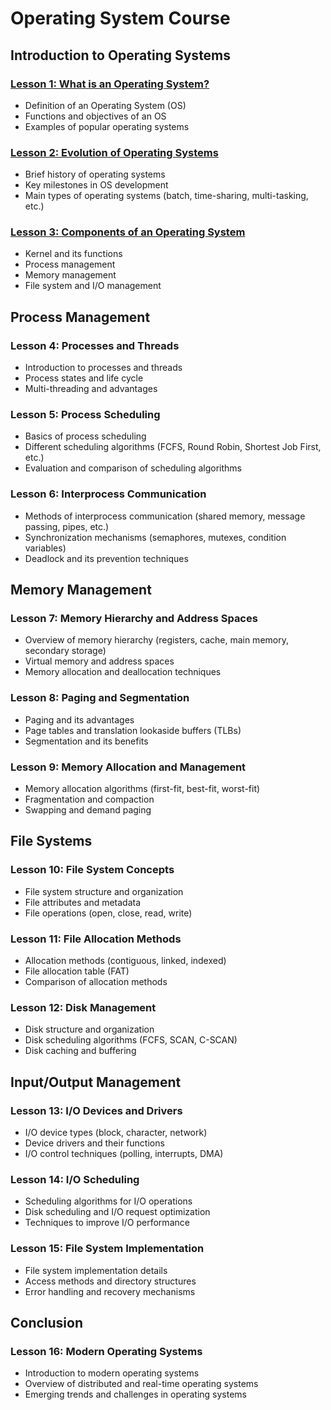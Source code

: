 # Operating System Course

## Introduction to Operating Systems

### [Lesson 1: What is an Operating System?](./1th-What-is-an-Operating-System.md)
- Definition of an Operating System (OS)
- Functions and objectives of an OS
- Examples of popular operating systems

### [Lesson 2: Evolution of Operating Systems](./2nd-Evolution-of-Operating-Systems.md)
- Brief history of operating systems
- Key milestones in OS development
- Main types of operating systems (batch, time-sharing, multi-tasking, etc.)

### [Lesson 3: Components of an Operating System](./3rd-Components-of-an-Operating-System.md)
- Kernel and its functions
- Process management
- Memory management
- File system and I/O management

## Process Management

### Lesson 4: Processes and Threads
- Introduction to processes and threads
- Process states and life cycle
- Multi-threading and advantages

### Lesson 5: Process Scheduling
- Basics of process scheduling
- Different scheduling algorithms (FCFS, Round Robin, Shortest Job First, etc.)
- Evaluation and comparison of scheduling algorithms

### Lesson 6: Interprocess Communication
- Methods of interprocess communication (shared memory, message passing, pipes, etc.)
- Synchronization mechanisms (semaphores, mutexes, condition variables)
- Deadlock and its prevention techniques

## Memory Management

### Lesson 7: Memory Hierarchy and Address Spaces
- Overview of memory hierarchy (registers, cache, main memory, secondary storage)
- Virtual memory and address spaces
- Memory allocation and deallocation techniques

### Lesson 8: Paging and Segmentation
- Paging and its advantages
- Page tables and translation lookaside buffers (TLBs)
- Segmentation and its benefits

### Lesson 9: Memory Allocation and Management
- Memory allocation algorithms (first-fit, best-fit, worst-fit)
- Fragmentation and compaction
- Swapping and demand paging

## File Systems

### Lesson 10: File System Concepts
- File system structure and organization
- File attributes and metadata
- File operations (open, close, read, write)

### Lesson 11: File Allocation Methods
- Allocation methods (contiguous, linked, indexed)
- File allocation table (FAT)
- Comparison of allocation methods

### Lesson 12: Disk Management
- Disk structure and organization
- Disk scheduling algorithms (FCFS, SCAN, C-SCAN)
- Disk caching and buffering

## Input/Output Management

### Lesson 13: I/O Devices and Drivers
- I/O device types (block, character, network)
- Device drivers and their functions
- I/O control techniques (polling, interrupts, DMA)

### Lesson 14: I/O Scheduling
- Scheduling algorithms for I/O operations
- Disk scheduling and I/O request optimization
- Techniques to improve I/O performance

### Lesson 15: File System Implementation
- File system implementation details
- Access methods and directory structures
- Error handling and recovery mechanisms

## Conclusion

### Lesson 16: Modern Operating Systems
- Introduction to modern operating systems
- Overview of distributed and real-time operating systems
- Emerging trends and challenges in operating systems